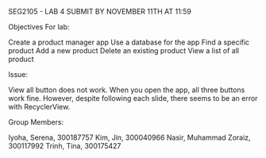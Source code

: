 SEG2105 - LAB 4 SUBMIT BY NOVEMBER 11TH AT 11:59

Objectives For lab:

Create a product manager app
Use a database for the app
Find a specific product
Add a new product
Delete an existing product
View a list of all product

Issue:

View all button does not work. When you open the app, all three buttons work fine. However, despite following each slide, there seems to be an error with RecyclerView.

Group Members:

Iyoha, Serena, 300187757 
Kim, Jin, 300040966 
Nasir, Muhammad Zoraiz, 300117992 
Trinh, Tina, 300175427
